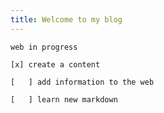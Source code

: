 ```yaml
---
title: Welcome to my blog
---
```

```web in progress```


``` 
[x] create a content

[   ] add information to the web

[   ] learn new markdown

